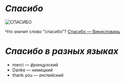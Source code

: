 # <em>Спасибо</em>

<img src="http://odnokartinka.ru/image/kartinka571_1398505266.jpg" alt="СПАСИБО">

Что значит слово "спасибо"? <a href="https://ru.wiktionary.org/wiki/%D1%81%D0%BF%D0%B0%D1%81%D0%B8%D0%B1%D0%BE">Спасибо — Викисловарь</a>
# <em>Спасибо в разных языках</em>
<ul>
<li>merci — <em>французский</em>
  <li>Danke — <em>немецкий</em>
    <li>thank you — <em>английский</em>
</li>
</ul>
